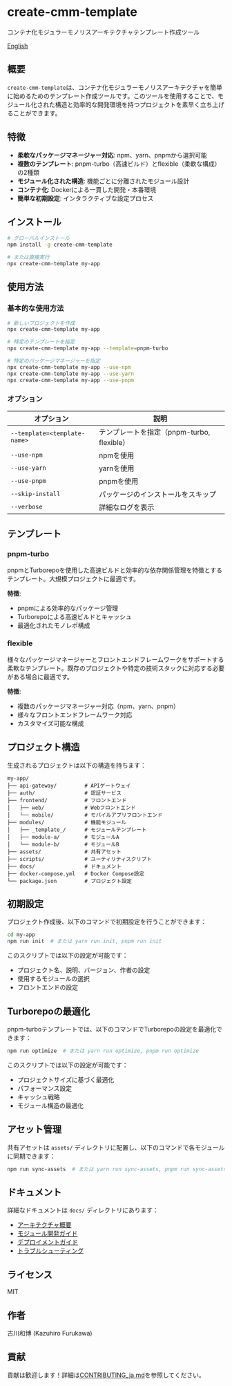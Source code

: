 # create-cmm-template

コンテナ化モジュラーモノリスアーキテクチャテンプレート作成ツール

[English](./README.md)

## 概要

`create-cmm-template`は、コンテナ化モジュラーモノリスアーキテクチャを簡単に始めるためのテンプレート作成ツールです。このツールを使用することで、モジュール化された構造と効率的な開発環境を持つプロジェクトを素早く立ち上げることができます。

## 特徴

- **柔軟なパッケージマネージャー対応**: npm、yarn、pnpmから選択可能
- **複数のテンプレート**: pnpm-turbo（高速ビルド）とflexible（柔軟な構成）の2種類
- **モジュール化された構造**: 機能ごとに分離されたモジュール設計
- **コンテナ化**: Dockerによる一貫した開発・本番環境
- **簡単な初期設定**: インタラクティブな設定プロセス

## インストール

```bash
# グローバルインストール
npm install -g create-cmm-template

# または直接実行
npx create-cmm-template my-app
```

## 使用方法

### 基本的な使用方法

```bash
# 新しいプロジェクトを作成
npx create-cmm-template my-app

# 特定のテンプレートを指定
npx create-cmm-template my-app --template=pnpm-turbo

# 特定のパッケージマネージャーを指定
npx create-cmm-template my-app --use-npm
npx create-cmm-template my-app --use-yarn
npx create-cmm-template my-app --use-pnpm
```

### オプション

| オプション | 説明 |
|------------|------|
| `--template=<template-name>` | テンプレートを指定（pnpm-turbo, flexible） |
| `--use-npm` | npmを使用 |
| `--use-yarn` | yarnを使用 |
| `--use-pnpm` | pnpmを使用 |
| `--skip-install` | パッケージのインストールをスキップ |
| `--verbose` | 詳細なログを表示 |

## テンプレート

### pnpm-turbo

pnpmとTurborepoを使用した高速ビルドと効率的な依存関係管理を特徴とするテンプレート。大規模プロジェクトに最適です。

**特徴**:
- pnpmによる効率的なパッケージ管理
- Turborepoによる高速ビルドとキャッシュ
- 最適化されたモノレポ構成

### flexible

様々なパッケージマネージャーとフロントエンドフレームワークをサポートする柔軟なテンプレート。既存のプロジェクトや特定の技術スタックに対応する必要がある場合に最適です。

**特徴**:
- 複数のパッケージマネージャー対応（npm、yarn、pnpm）
- 様々なフロントエンドフレームワーク対応
- カスタマイズ可能な構成

## プロジェクト構造

生成されるプロジェクトは以下の構造を持ちます：

```
my-app/
├── api-gateway/         # APIゲートウェイ
├── auth/                # 認証サービス
├── frontend/            # フロントエンド
│   ├── web/             # Webフロントエンド
│   └── mobile/          # モバイルアプリフロントエンド
├── modules/             # 機能モジュール
│   ├── _template_/      # モジュールテンプレート
│   ├── module-a/        # モジュールA
│   └── module-b/        # モジュールB
├── assets/              # 共有アセット
├── scripts/             # ユーティリティスクリプト
├── docs/                # ドキュメント
├── docker-compose.yml   # Docker Compose設定
└── package.json         # プロジェクト設定
```

## 初期設定

プロジェクト作成後、以下のコマンドで初期設定を行うことができます：

```bash
cd my-app
npm run init  # または yarn run init, pnpm run init
```

このスクリプトでは以下の設定が可能です：
- プロジェクト名、説明、バージョン、作者の設定
- 使用するモジュールの選択
- フロントエンドの設定

## Turborepoの最適化

pnpm-turboテンプレートでは、以下のコマンドでTurborepoの設定を最適化できます：

```bash
npm run optimize  # または yarn run optimize, pnpm run optimize
```

このスクリプトでは以下の設定が可能です：
- プロジェクトサイズに基づく最適化
- パフォーマンス設定
- キャッシュ戦略
- モジュール構造の最適化

## アセット管理

共有アセットは `assets/` ディレクトリに配置し、以下のコマンドで各モジュールに同期できます：

```bash
npm run sync-assets  # または yarn run sync-assets, pnpm run sync-assets
```

## ドキュメント

詳細なドキュメントは `docs/` ディレクトリにあります：

- [アーキテクチャ概要](./docs/architecture.md)
- [モジュール開発ガイド](./docs/module-development.md)
- [デプロイメントガイド](./docs/deployment.md)
- [トラブルシューティング](./docs/troubleshooting.md)

## ライセンス

MIT

## 作者

古川和博 (Kazuhiro Furukawa)

## 貢献

貢献は歓迎します！詳細は[CONTRIBUTING_ja.md](./CONTRIBUTING_ja.md)を参照してください。
